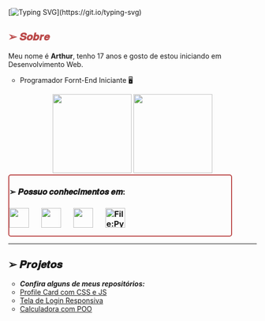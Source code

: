 [![Typing SVG](https://readme-typing-svg.herokuapp.com?font=Montserrat&&size=34&weight=800&pause=1000&color=bb4949&center=true&vCenter=true&width=1000&lines=Prazer+,+Arthur+Santos.)](https://git.io/typing-svg)

<h2 style="color: #bb4949;"> ➢ 𝑺𝒐𝒃𝒓𝒆</h2>
<p> Meu nome é <strong>Arthur</strong>, tenho 17 anos e gosto de estou iniciando em Desenvolvimento Web.</p>

<ul type="circle">
  <li> Programador Fornt-End Iniciante 🖥️ 
</ul>

<div align="center">
  <a href"https://github.com/xDef4lt">   
  <img height="160em" src="https://github-readme-stats.vercel.app/api?username=safira-d&show_icons=true&theme=midnight-purple"></img>
  <img height="160em" src="https://github-readme-stats.vercel.app/api/top-langs/?username=safira-d&layout=compact&theme=midnight-purple"></div>
  </a>
</div>

<div style="border: 2px solid #bb4949; border-radius: 5px; width: 450px;">
  <h3>➢ 𝑷𝒐𝒔𝒔𝒖𝒐 𝒄𝒐𝒏𝒉𝒆𝒄𝒊𝒎𝒆𝒏𝒕𝒐𝒔 𝒆𝒎:<h3>
  <div style="display: flex; gap: 25px;">
    <img src="https://cdn.jsdelivr.net/gh/devicons/devicon/icons/html5/html5-original.svg" width="40" height="40" />
    <img src="https://cdn.jsdelivr.net/gh/devicons/devicon/icons/css3/css3-original.svg" width="40" height="40" />
    <img src="https://cdn.jsdelivr.net/gh/devicons/devicon/icons/javascript/javascript-plain.svg" width="40" height="40"/>
    <img src="https://upload.wikimedia.org/wikipedia/commons/thumb/c/c3/Python-logo-notext.svg/1869px-Python-logo-notext.svg.png" alt="File:Python-logo-notext.svg - Wikipedia" width="40" height="40"/>
  </div>
</div>
  
<hr height="2" color="midnightblue">
  
<h2> ➢ 𝑷𝒓𝒐𝒋𝒆𝒕𝒐𝒔</h2>
<ul type="circle">
  <li> <i><b>Confira alguns de meus repositórios:</b></i>
  <li> <a href="https://profile-card-xdef4lt.vercel.app/"> Profile Card com CSS e JS</a>
  <li> <a href="login-animado-liart.vercel.app">Tela de Login Responsiva</a>
  <li> <a href="https://calculadora-poo.vercel.app/">Calculadora com POO</a>
</ul>
